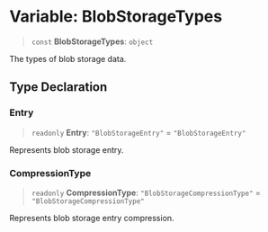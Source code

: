 # Variable: BlobStorageTypes

> `const` **BlobStorageTypes**: `object`

The types of blob storage data.

## Type Declaration

### Entry

> `readonly` **Entry**: `"BlobStorageEntry"` = `"BlobStorageEntry"`

Represents blob storage entry.

### CompressionType

> `readonly` **CompressionType**: `"BlobStorageCompressionType"` = `"BlobStorageCompressionType"`

Represents blob storage entry compression.

